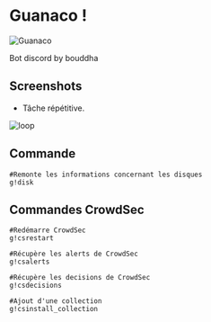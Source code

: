 # Guanaco !

![Guanaco](https://i.imgur.com/KvccnAT.png)

Bot discord by bouddha

## Screenshots

- Tâche répétitive.

![loop](https://i.imgur.com/TYokAJE.png)

## Commande
```
#Remonte les informations concernant les disques
g!disk
```

## Commandes CrowdSec
```
#Redémarre CrowdSec
g!csrestart
```
```
#Récupère les alerts de CrowdSec
g!csalerts
```
```
#Récupère les decisions de CrowdSec
g!csdecisions
```
```
#Ajout d'une collection
g!csinstall_collection
```

